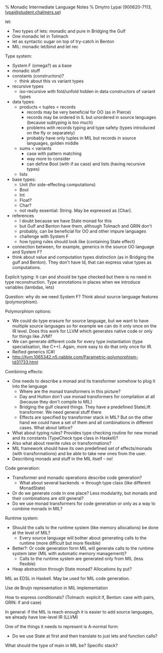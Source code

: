% Monadic Intermediate Language Notes
% Dmytro Lypai (900620-7113, lypai@student.chalmers.se)

let:

* Two types of lets: monadic and pure in Bridging the Gulf
* One monadic let in Tolmach
* let as syntactic sugar on top of try-catch in Benton
* MIL: monadic let/bind and let rec

Type system:

* System F (omega?) as a base
* monadic stuff
* constants (constructors)?
    + think about this vs variant types
* recursive types
    + iso-recursive with fold/unfold hidden in data constructors of variant types
* data types:
    + products < tuples < records
        - records may be very beneficial for OO (as in Pierce)
        - records may be ordered in IL but unordered in source languages (because subtyping is too much)
        - problems with records typing and type safety (types introduced on the fly or separately)
        - probably have only tuples in MIL but records in source languages, golden middle
    + sums < variants
        - case with pattern matching
        - way more to consider
        - can define Bool (with if as case) and lists (having recursive types)
    + lists
* base types:
    + Unit (for side-effecting computations)
    + Bool
    + Int
    + Float?
    + Char?
    + not really essential: String. May be expressed as [Char].
* references
    + I doubt because we have State monad for this
    + but Gulf and Benton have them, although Tolmach and GRIN don't
    + probably, can be beneficial for OO and other impure languages
    + challenge with System F
    + how typing rules should look like (containing State effect)
* connection between, for example, generics in the source OO language and System F?
* think about value and computation types distinction (as in Bridging the gulf
  and Benton). They don't have Id, that can express value types as
  computations.

Explicit typing: It can and should be type checked but there is no need in type
reconstruction. Type annotations in places when we introduce variables
(lambdas, lets)

Question: why do we need System F?
Think about source language features (polymorphism).

Polymorphism options:

* We could do type erasure for source language, but we want to have multiple
source languages so for example we can do it only once on the IR level. Does this work
for LLVM which generates native code or only for things like JVM?
* We can generate different code for every type instantiation (type specialisation, like C++).
Again, more easy to do that only once for IR.
* Reified generics (C#)
* <http://llvm.1065342.n5.nabble.com/Parametric-polymorphism-td31733.html>

Combining effects:

* One needs to describe a monad and its transformer somehow to plug it into the language
    + Where are the monad transformers in this picture?
    + Day and Hutton don't use monad transformers for compilation at all (because they don't compile to MIL)
    + Bridging the gulf cleared things. They have a predefined StateLift transformer. We need general stuff there
    + Effects are specified by transformer stack in MIL? But on the other hand
      we could have a set of them and all combinations in different cases. What
      about lattice?
* What about typing rules? Provides type checking routine for new monad and its constants (TypeCheck type class in Haskell)?
* Also what about rewrite rules or transformations?
* MIL framework should have its own predefined set of effects/monads (with transformations) and be able to take new ones from the user.
* Describing monads and stuff in the MIL itself - no!

Code generation:

* Transformer and monadic operations describe code generation?
    + What about several backends -> through type class (like different MonadState)
* Or do we generate code in one place? Less modularity, but monads and their combinations are still general?
* Do we use monad transformers for code generation or only as a way to combine monads in MIL?

Runtime system:

* Should the calls to the runtime system (like memory allocations) be done at the level of MIL?
    + Every source language will bother about generating calls to the runtime (more difficult but more flexible)
* Better?: Or code generation form MIL will generate calls to the runtime system later (MIL with automatic memory management)?
    + Calls to the runtime system are generated only from MIL (less flexible)
* Heap abstraction through State monad? Allocations by put?

MIL as EDSL in Haskell. May be used for MIL code generation.

Use de Bruijn representation in MIL implementation

How to express conditionals? (Tolmach: explicit if, Benton: case with pairs, GRIN: if and case)

In general: if the MIL is reach enough it is easier to add source languages, we already have low-level IR (LLVM)

One of the things it needs to represent is A-normal form:

* Do we use State at first and then translate to just lets and function calls?

What should the type of main in MIL be? Specific stack?

